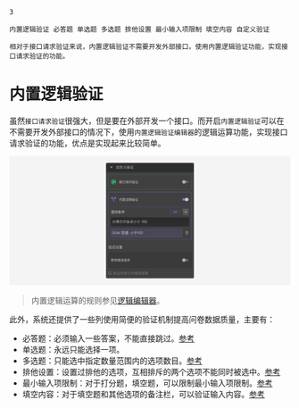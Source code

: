 ```index
3
```
```tag
内置逻辑验证 必答题 单选题 多选题 排他设置 最小输入项限制 填空内容 自定义验证
```
```summary
相对于接口请求验证来说，内置逻辑验证不需要开发外部接口，使用内置逻辑验证功能，实现接口请求验证的功能。
```
# 内置逻辑验证
虽然`接口请求验证`很强大，但是要在外部开发一个接口。而开启`内置逻辑验证`可以在不需要开发外部接口的情况下，使用`内置逻辑验证编辑器`的逻辑运算功能，实现接口请求验证的功能，优点是实现起来比较简单。

<img src='./assets/03build-inLogicValidation/built-in-logic.png'>

> 内置逻辑运算的规则参见[逻辑编辑器](../17advancedFunction/advancedLogicSetting/01logicSetting.md)。

此外，系统还提供了一些列使用简便的验证机制提高问卷数据质量，主要有：
+ 必答题：必须输入一些答案，不能直接跳过。[参考](../11nodeSettings/05questionGeneralSetting/01required.md)
+ 单选题：永远只能选择一项。
+ 多选题：只能选中指定数量范围内的选项数目。[参考](../11nodeSettings/05questionGeneralSetting/02multiChoice.md)
+ 排他设置：设置过排他的选项，互相排斥的两个选项不能同时被选中。[参考](../11nodeSettings/03optionSetting/02optionGroupAndExclude.md)
+ 最小输入项限制：对于打分题，填空题，可以限制最小输入项限制。[参考](../11nodeSettings/05questionGeneralSetting/03inputLimits.md)
+ 填空内容：对于填空题和其他选项的备注栏，可以验证输入内容。[参考](../11nodeSettings/03optionSetting/04inputValidation.md)
